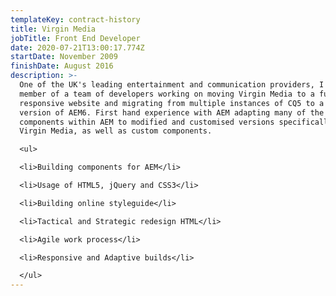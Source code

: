 ```yaml
---
templateKey: contract-history
title: Virgin Media
jobTitle: Front End Developer
date: 2020-07-21T13:00:17.774Z
startDate: November 2009
finishDate: August 2016
description: >-
  One of the UK's leading entertainment and communication providers, I was a
  member of a team of developers working on moving Virgin Media to a fully
  responsive website and migrating from multiple instances of CQ5 to a single
  version of AEM6. First hand experience with AEM adapting many of the core
  components within AEM to modified and customised versions specifically for
  Virgin Media, as well as custom components.

  <ul>

  <li>Building components for AEM</li>

  <li>Usage of HTML5, jQuery and CSS3</li>

  <li>Building online styleguide</li>

  <li>Tactical and Strategic redesign HTML</li>

  <li>Agile work process</li>

  <li>Responsive and Adaptive builds</li>

  </ul>
---
```

